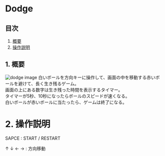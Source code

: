 # Dodge

## 目次
1. [概要](#1-概要)
2. [操作説明](#2-操作説明)

## 1. 概要
![dodge image](https://user-images.githubusercontent.com/53047744/172034205-306d186c-b1c7-4286-a5c6-96f2065fc906.png)
白いボールを方向キーに操作して、画面の中を移動する赤いボールを避けて、長く生き残るゲーム。  
画面の上にある数字は生き残った時間を表示するタイマー。  
タイマーが5秒、10秒になったらボールのスピードが速くなる。  
白いボールが赤いボールに当たったら、ゲームは終了になる。

# 2. 操作説明
SAPCE : START / RESTART

↑ ↓ ← → : 方向移動
